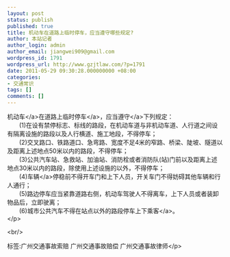 ```yaml
---
layout: post
status: publish
published: true
title: 机动车在道路上临时停车，应当遵守哪些规定?
author: 本站记者
author_login: admin
author_email: jiangwei909@gmail.com
wordpress_id: 1791
wordpress_url: http://www.gzjtlaw.com/?p=1791
date: 2011-05-29 09:30:28.000000000 +08:00
categories:
- 交通常识
tags: []
comments: []
---
```

<p><a>机动车<&#47;a>在道路上临时<a>停车<&#47;a>，应当<a>遵守<&#47;a>下列规定： <br>　　(1)在设有禁停标志、标线的路段，在机动车道与非机动车道、人行道之间设有隔离设施的路段以及人行横道、施工地段，不得停车； <br>　　(2)交叉路口、铁路道口、急弯路、宽度不足4米的窄路、桥梁、陡坡、隧道以及距离上述地点50米以内的路段，不得停车； <br>　　(3)公共汽车站、急救站、加油站、消防栓或者消防队(站)门前以及距离上述地点30米以内的路段，除使用上述设施的以外，不得停车； <br>　　(4)<a>车辆<&#47;a>停稳前不得开车门和上下人员，开关车门不得妨碍其他车辆和行人通行； <br>　　(5)路边停车应当紧靠道路右侧，机动车驾驶人不得离车，上下人员或者装卸物品后，立即驶离； <br>　　(6)城市公共汽车不得在站点以外的路段停车上下<a>乘客<&#47;a>。 <br><&#47;p><br&#47;><p>标签:广州交通事故索赔 广州交通事故赔偿 广州交通事故律师<&#47;p>
